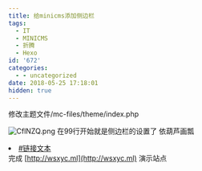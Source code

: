 ```yaml
---
title: 给minicms添加侧边栏
tags:
  - IT
  - MINICMS
  - 折腾
  - Hexo
id: '672'
categories:
  - - uncategorized
date: 2018-05-25 17:18:01
hidden: true
---
```


修改主题文件/mc-files/theme/index.php
<!-- more -->
![CflNZQ.png](https://history.whrblog.online/2019/04/07/image-bed-1/CflNZQ.md.png) 在99行开始就是侧边栏的设置了 依葫芦画瓢 <li><a href="<?php mc\_site\_link(); ?>#你的链接">#链接文本</a></li> 完成 [http://wsxyc.ml](http://wsxyc.ml) 演示站点